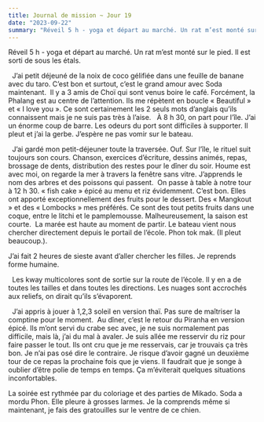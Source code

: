 ```yaml
---
title: Journal de mission ~ Jour 19
date: "2023-09-22"
summary: "Réveil 5 h - yoga et départ au marché. Un rat m’est monté sur le pied. Il est sorti de sous les étals."
---
```


Réveil 5 h - yoga et départ au marché. Un rat m’est monté sur le pied. Il est sorti de sous les étals.


  J’ai petit déjeuné de la noix de coco gélifiée dans une feuille de banane avec du taro. C’est bon et surtout, c’est le grand amour avec Soda maintenant.  Il y a 3 amis de Choï qui sont venus boire le café. Forcément, la Phalang est au centre de l’attention. Ils me répètent en boucle « Beautiful » et « I love you ». Ce sont certainement les 2 seuls mots d’anglais qu’ils connaissent mais je ne suis pas très à l’aise. 
  À 8 h 30, on part pour l’île. J’ai un énorme coup de barre. Les odeurs du port sont difficiles à supporter. Il pleut et j’ai la gerbe. J’espère ne pas vomir sur le bateau. 


  J’ai gardé mon petit-déjeuner toute la traversée. Ouf.
Sur l’île, le rituel suit toujours son cours. Chanson, exercices d’écriture, dessins animés, repas, brossage de dents, distribution des restes pour le dîner du soir. Houme est avec moi, on regarde la mer à travers la fenêtre sans vitre. J’apprends le nom des arbres et des poissons qui passent.  On passe à table à notre tour à 12 h 30. « fish cake » épicé au menu et riz évidemment. C’est bon. Elles ont apporté exceptionnellement des fruits pour le dessert. Des « Mangkout » et des « Lombocks » mes préférés. Ce sont des tout petits fruits dans une coque, entre le litchi et le pamplemousse. Malheureusement, la saison est courte.  La marée est haute au moment de partir. Le bateau vient nous chercher directement depuis le portail de l’école. Phon tok mak. (Il pleut beaucoup.). 


J’ai fait 2 heures de sieste avant d’aller chercher les filles. Je reprends forme humaine. 


  Les kway multicolores sont de sortie sur la route de l’école. Il y en a de toutes les tailles et dans toutes les directions. Les nuages sont accrochés aux reliefs, on dirait qu’ils s’évaporent. 


  J’ai appris à jouer à 1,2,3 soleil en version thaï. Pas sure de maîtriser la comptine pour le moment.  Au dîner, c’est le retour du Piranha en version épicé. Ils m’ont servi du crabe sec avec, je ne suis normalement pas difficile, mais là, j’ai du mal à avaler. Je suis allée me resservir du riz pour faire passer le tout. Ils ont cru que je me resservais, car je trouvais ça très bon. Je n’ai pas osé dire le contraire. Je risque d’avoir gagné un deuxième tour de ce repas la prochaine fois que je viens. Il faudrait que je songe à oublier d’être polie de temps en temps. Ça m’éviterait quelques situations inconfortables. 


La soirée est rythmée par du coloriage et des parties de Mikado. Soda a mordu Phon. Elle pleure à grosses larmes. Je la comprends même si maintenant, je fais des gratouilles sur le ventre de ce chien.  
